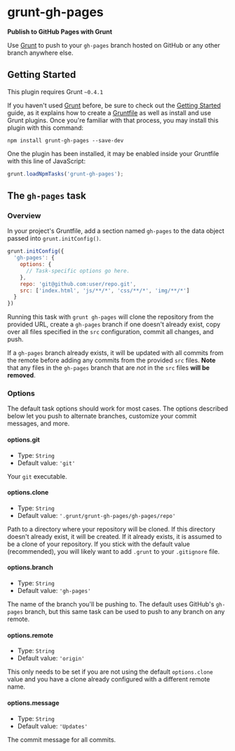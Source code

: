 # grunt-gh-pages
**Publish to GitHub Pages with Grunt**

Use [Grunt](http://gruntjs.com/) to push to your `gh-pages` branch hosted on GitHub or any other branch anywhere else.

## Getting Started
This plugin requires Grunt `~0.4.1`

If you haven't used [Grunt](http://gruntjs.com/) before, be sure to check out the [Getting Started](http://gruntjs.com/getting-started) guide, as it explains how to create a [Gruntfile](http://gruntjs.com/sample-gruntfile) as well as install and use Grunt plugins. Once you're familiar with that process, you may install this plugin with this command:

```shell
npm install grunt-gh-pages --save-dev
```

One the plugin has been installed, it may be enabled inside your Gruntfile with this line of JavaScript:

```js
grunt.loadNpmTasks('grunt-gh-pages');
```

## The `gh-pages` task

### Overview
In your project's Gruntfile, add a section named `gh-pages` to the data object passed into `grunt.initConfig()`.

```js
grunt.initConfig({
  'gh-pages': {
    options: {
      // Task-specific options go here.
    },
    repo: 'git@github.com:user/repo.git',
    src: ['index.html', 'js/**/*', 'css/**/*', 'img/**/*']
  }
})
```

Running this task with `grunt gh-pages` will clone the repository from the provided URL, create a `gh-pages` branch if one doesn't already exist, copy over all files specified in the `src` configuration, commit all changes, and push.

If a `gh-pages` branch already exists, it will be updated with all commits from the remote before adding any commits from the provided `src` files.  **Note** that any files in the `gh-pages` branch that are *not* in the `src` files **will be removed**.

### Options

The default task options should work for most cases.  The options described below let you push to alternate branches, customize your commit messages, and more.

#### options.git
 * Type: `String`
 * Default value: `'git'`

Your `git` executable.

#### options.clone
 * Type: `String`
 * Default value: `'.grunt/grunt-gh-pages/gh-pages/repo'`

Path to a directory where your repository will be cloned.  If this directory doesn't already exist, it will be created.  If it already exists, it is assumed to be a clone of your repository.  If you stick with the default value (recommended), you will likely want to add `.grunt` to your `.gitignore` file.

#### options.branch
 * Type: `String`
 * Default value: `'gh-pages'`

The name of the branch you'll be pushing to.  The default uses GitHub's `gh-pages` branch, but this same task can be used to push to any branch on any remote.

#### options.remote
 * Type: `String`
 * Default value: `'origin'`

This only needs to be set if you are not using the default `options.clone` value and you have a clone already configured with a different remote name.

#### options.message
 * Type: `String`
 * Default value: `'Updates'`

The commit message for all commits.
